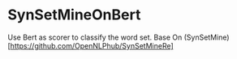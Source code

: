 # SynSetMineOnBert
Use Bert as scorer to classify the word set.  Base On (SynSetMine)[https://github.com/OpenNLPhub/SynSetMineRe]
